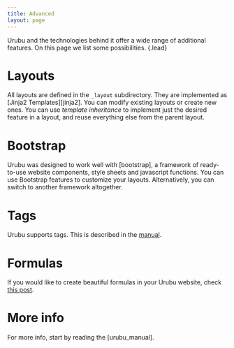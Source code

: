 ```yaml
---
title: Advanced 
layout: page 
---
```


Urubu and the technologies behind it offer a wide range of
additional features. On this page we list some possibilities. 
{.lead}

Layouts
=======

All layouts are defined in the `_layout` subdirectory.  They are implemented as
[Jinja2 Templates][jinja2].  You can modify existing layouts or create new
ones. You can use *template inheritance* to implement just the desired feature
in a layout, and reuse everything else from the parent layout. 

Bootstrap
=========

Urubu was designed to work well with [bootstrap], a framework of ready-to-use
website components, style sheets and javascript functions. You can use
Bootstrap features to customize your layouts. Alternatively, you can switch to
another framework altogether.

Tags
====

Urubu supports tags. This is described in the [manual][2]. 

[2]: http://urubu.jandecaluwe.com/manual/templating.html#tag-objects

Formulas
========

If you would like to create beautiful formulas in your
Urubu website, check [this post][1].

[1]: http://www.jandecaluwe.com/blog/urubu-formulas.html

More info
=========

For more info, start by reading the [urubu_manual].
